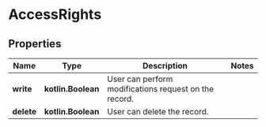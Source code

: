 
# AccessRights

## Properties
Name | Type | Description | Notes
------------ | ------------- | ------------- | -------------
**write** | **kotlin.Boolean** | User can perform modifications request on the record. | 
**delete** | **kotlin.Boolean** | User can delete the record. | 



